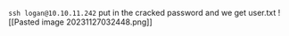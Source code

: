`ssh logan@10.10.11.242`
put in the cracked password and we get user.txt
![[Pasted image 20231127032448.png]]

